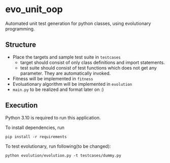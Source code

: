 # evo_unit_oop
Automated unit test generation for python classes, using evolutionary programming.

## Structure
- Place the targets and sample test suite in `testcases`
    - target should consist of only class definitions and import statements.
    - test suite should consist of test functions which does not get any parameter. They are automatically invoked.
- Fitness will be implemented in `fitness`
- Evoluationary algorithm will be implemented in `evolution`
- `main.py` to be realized and format later on :)

## Execution
Python 3.10 is required to run this application. 


To install dependencies, run
```
pip install -r requirements
```

To test evolutionary, run following(to be changed):
```
python evolution/evolution.py -t testcases/dummy.py
```

